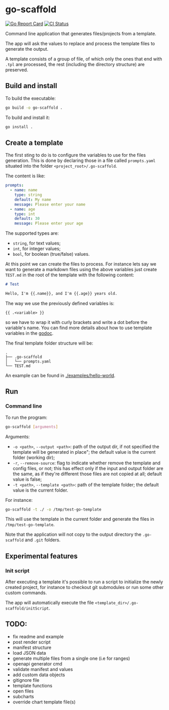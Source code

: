 # go-scaffold

[![Go Report Card](https://goreportcard.com/badge/github.com/pasdam/go-scaffold)](https://goreportcard.com/report/github.com/pasdam/go-scaffold)
[![CI Status](https://github.com/pasdam/go-scaffold/workflows/Continuous%20integration/badge.svg)](https://github.com/pasdam/go-scaffold/actions)

Command line application that generates files/projects from a template.

The app will ask the values to replace and process the template files to
generate the output.

A template consists of a group of file, of which only the ones that end with
`.tpl` are processed, the rest (including the directory structure) are
preserved.

## Build and install

To build the executable:

```sh
go build -o go-scaffold .
```

To build and install it:

```sh
go install .
```

## Create a template

The first sting to do is to configure the variables to use for the files
generation. This is done by declaring those in a file called `prompts.yaml`
situated into the folder `<project_root>/.go-scaffold`.

The content is like:

```yaml
prompts:
  - name: name
    type: string
    default: My name
    message: Please enter your name
  - name: age
    type: int
    default: 30
    message: Please enter your age
```

The supported types are:

- `string`, for text values;
- `int`, for integer values;
- `bool`, for boolean (true/false) values.

At this point we can create the files to process. For instance lets say we want
to generate a markdown files using the above variables just create `TEST.md` in
the root of the template with the following content:

```md
# Test

Hello, I'm {{.name}}, and I'm {{.age}} years old.
```

The way we use the previously defined variables is:

```text
{{ .<variable> }}
```

so we have to wrap it with curly brackets and write a dot before the variable's
name. You can find more details about how to use template variables in the
[godoc](https://golang.org/pkg/text/template/).

The final template folder structure will be:

```text
.
├── .go-scaffold
│   └── prompts.yaml
└── TEST.md
```

An example can be found in [./examples/hello-world](./examples/hello-world).

## Run

### Command line

To run the program:

```sh
go-scaffold [arguments]
```

Arguments:

- `-o <path>`, `--output <path>`: path of the output dir, if not specified the
  template will be generated in place"; the default value is the current folder
  (working dir);
- `-r`, `--remove-source`: flag to indicate whether remove the template and
  config files, or not; this has effect only if the input and output folder are
  the same, as if they're different those files are not copied at all;
  default value is false;
- `-t <path>`, `--template <path>`: path of the template folder; the default
  value is the current folder.

For instance:

```sh
go-scaffold -t ./ -o /tmp/test-go-template
```

This will use the template in the current folder and generate the files in
`/tmp/test-go-template`.

Note that the application will not copy to the output directory the
`.go-scaffold` and `.git` folders.

## Experimental features

### Init script

After executing a template it's possible to run a script to initialize the newly
created project, for instance to checkout git submodules or run some other
custom commands.

The app will automatically execute the file
`<template_dir>/.go-scaffold/initScript`.

## TODO:

- fix readme and example
- post render script
- manifest structure
- load JSON data
- generate multiple files from a single one (i.e for ranges)
- openapi generator cmd
- validate manifest and values
- add custom data objects
- gitignore file
- template functions
- open files
- subcharts
- override chart template file(s)
